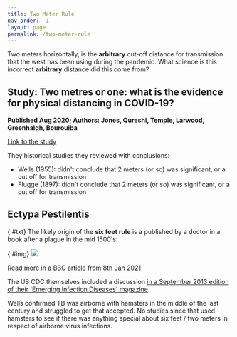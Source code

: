 ```yaml
---
title: Two Meter Rule  
nav_order: -1
layout: page
permalink: /two-meter-rule
---
```


Two meters horizontally, is the **arbitrary** cut-off distance for transmission that the west has been using during the pandemic. What science is this incorrect **arbitrary** distance did this come from?

## Study: Two metres or one: what is the evidence for physical distancing in COVID-19?

**Published Aug 2020; Authors: Jones, Qureshi, Temple, Larwood, Greenhalgh, Bourouiba**

[Link to the study](https://www.bmj.com/content/370/bmj.m3223)

They historical studies they reviewed with conclusions:

* Wells (1955): didn't conclude that 2 meters (or so) was significant, or a cut off for transmission
* Flugge (1897): didn't conclude that 2 meters (or so) was significant, or a cut off for transmission

## Ectypa Pestilentis

{:#txt}
The likely origin of the **six feet rule** is a published by a doctor in a book after a plague in the mid 1500's:

{:#img}
![](https://user-images.githubusercontent.com/82182/132978287-934afb13-d886-4880-b3b7-f71657925870.png)

[Read more in a BBC article from 8th Jan 2021](https://www.bbc.com/future/article/20210107-the-432-year-old-manual-on-social-distancing)

The US CDC themselves included a discussion [in a September 2013 edition of their 'Emerging Infection Diseases' magazine](https://wwwnc.cdc.gov/eid/article/19/9/12-0311_article).

Wells confirmed TB was airborne with hamsters in the middle of the last century and struggled to get that accepted. No studies since that used hamsters to see if there was anything special about six feet / two meters in respect of airborne virus infections.